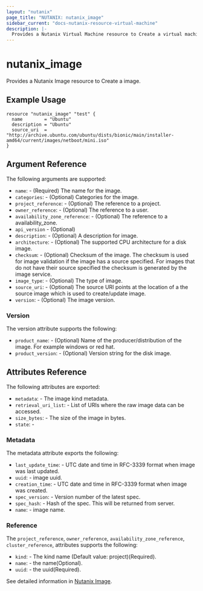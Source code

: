 ```yaml
---
layout: "nutanix"
page_title: "NUTANIX: nutanix_image"
sidebar_current: "docs-nutanix-resource-virtual-machine"
description: |-
  Provides a Nutanix Virtual Machine resource to Create a virtual machine.
---
```


# nutanix_image

Provides a Nutanix Image resource to Create a image.

## Example Usage

```hcl
resource "nutanix_image" "test" {
  name        = "Ubuntu"
  description = "Ubuntu"
  source_uri  = "http://archive.ubuntu.com/ubuntu/dists/bionic/main/installer-amd64/current/images/netboot/mini.iso"
}
```

## Argument Reference

The following arguments are supported:

* `name`: - (Required) The name for the image.
* `categories`: - (Optional) Categories for the image.
* `project_reference`: - (Optional) The reference to a project.
* `owner_reference`: - (Optional) The reference to a user.
* `availability_zone_reference`: - (Optional) The reference to a availability_zone.
* `api_version` - (Optional)
* `description`: - (Optional) A description for image.
* `architecture`: - (Optional) The supported CPU architecture for a disk image.
* `checksum`: - (Optional) Checksum of the image. The checksum is used for image validation if the image has a source specified. For images that do not have their source specified the checksum is generated by the image service.
* `image_type`: - (Optional) The type of image.
* `source_uri`: - (Optional) The source URI points at the location of a the source image which is used to create/update image.
* `version`: - (Optional) The image version.

### Version

The version attribute supports the following:

* `product_name`: - (Optional) Name of the producer/distribution of the image. For example windows or red hat.
* `product_version`: - (Optional) Version string for the disk image.

## Attributes Reference

The following attributes are exported:

* `metadata`: - The image kind metadata.
* `retrieval_uri_list`: - List of URIs where the raw image data can be accessed.
* `size_bytes`: - The size of the image in bytes.
* `state`: -

### Metadata

The metadata attribute exports the following:

* `last_update_time`: - UTC date and time in RFC-3339 format when image was last updated.
* `uuid`: - image uuid.
* `creation_time`: - UTC date and time in RFC-3339 format when image was created.
* `spec_version`: - Version number of the latest spec.
* `spec_hash`: - Hash of the spec. This will be returned from server.
* `name`: - image name.

### Reference

The `project_reference`, `owner_reference`, `availability_zone_reference`, `cluster_reference`, attributes supports the following:

* `kind`: - The kind name (Default value: project)(Required).
* `name`: - the name(Optional).
* `uuid`: - the uuid(Required).

See detailed information in [Nutanix Image](http://developer.nutanix.com/reference/prism_central/v3/#images).